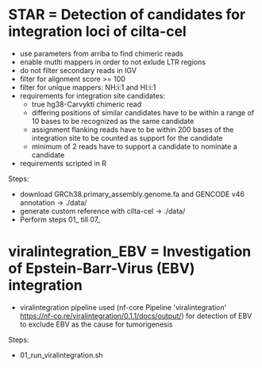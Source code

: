 # STAR = Detection of candidates for integration loci of cilta-cel  
* use parameters from arriba to find chimeric reads
* enable mutlti mappers in order to not exlude LTR regions
* do not filter secondary reads in IGV
* filter for alignment score >= 100
* filter for unique mappers: NH:i:1 and HI:i:1
* requirements for integration site candidates:
	* true hg38-Carvykti chimeric read
	* differing positions of similar candidates have to be within a range of 10 bases to be recognized as the same candidate
	* assignment flanking reads have to be within 200 bases of the integration site to be counted as support for the candidate
	* minimum of 2 reads have to support a candidate to nominate a candidate
* requirements scripted in R

Steps:
* download GRCh38.primary_assembly.genome.fa and GENCODE v46 annotation -> ./data/
* generate custom reference with cilta-cel -> ./data/
* Perform steps 01_ till 07_ 

# viralintegration_EBV = Investigation of Epstein-Barr-Virus (EBV) integration 
* viralintegration pipeline used (nf-core Pipeline 'viralintegration' https://nf-co.re/viralintegration/0.1.1/docs/output/) for detection of EBV to exclude EBV as the cause for tumorigenesis

Steps:
* 01_run_viralintegration.sh